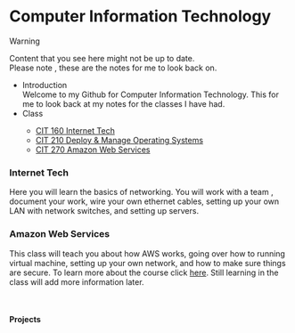 # Computer Information Technology

> [!WARNING]
> Content that you see here might not be up to date.<br>
> Please note , these are the notes for me to look back on.

<ul>
  <li>Introduction</li>
  Welcome to my Github for Computer Information Technology. This for me to look back at my notes for the classes I have had. 
  <li>Class</li>
    <ul>
      <li><a href="#section1">CIT 160 Internet Tech</a></li>
      <li><a href="#section2">CIT 210 Deploy & Manage Operating Systems</a></li>
      <li><a href="#section3">CIT 270 Amazon Web Services</a></li>
    </ul>
</ul>




<h3 id="section1">Internet Tech</h3>
<p>Here you will learn the basics of networking. You will work with a team , document your work, wire your own ethernet cables, 
  setting up your own LAN with network switches, and setting up servers.   </p>
<h3 id="section3">Amazon Web Services</h3>
<p>This class will teach you about how AWS works, going over how to running virtual machine, 
  setting up your own network, and how to make sure things are secure. To learn more about the course click
  <a href="https://github.com/Csimmons117/csun_cit/tree/main/cit270">here</a>. Still learning in the
  class will add more information later. </p>
  <br>
  
#### Projects


